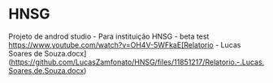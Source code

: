 # HNSG
Projeto de androd studio - Para instituição HNSG - beta test
https://www.youtube.com/watch?v=OH4V-5WFkaE[Relatorio - Lucas Soares de Souza.docx](https://github.com/LucasZamfonato/HNSG/files/11851217/Relatorio.-.Lucas.Soares.de.Souza.docx)
